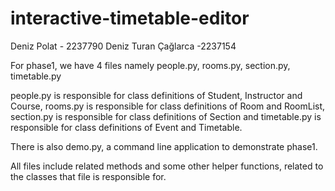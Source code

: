 # interactive-timetable-editor

Deniz Polat - 2237790
Deniz Turan Çağlarca -2237154

For phase1, we have 4 files namely people.py, rooms.py, section.py, timetable.py

people.py is responsible for class definitions of Student, Instructor and Course,
rooms.py is responsible for class definitions of Room and RoomList,
section.py is responsible for class definitions of Section and
timetable.py is responsible for class definitions of Event and Timetable.

There is also demo.py, a command line application to demonstrate phase1.

All files include related methods and some other helper functions, related to the classes that file is responsible for.

